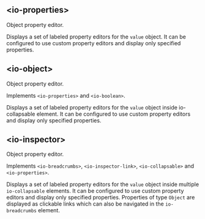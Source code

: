 ## &lt;io-properties&gt; ##

Object property editor.

<io-element-demo element="io-properties" properties='{"labeled": true, "value": {"number": 0.5, "string": "hello", "boolean": true, "null": null, "object": {"prop": "prop"}, "array": [1, 2, 3]}, "properties": ["number", "string", "boolean", "null", "object", "array"], "config": {"type:number": ["io-slider", {"step": 0.01}],"boolean": ["io-switch"]}}'></io-element-demo>

Displays a set of labeled property editors for the `value` object. It can be configured to use custom property editors and display only specified properties.

## &lt;io-object&gt; ##

Object property editor.

Implements `<io-properties>` and `<io-boolean>`.

<io-element-demo element="io-object" properties='{"expanded": true, "label": "", "labeled": true, "value": {"number": 0.5, "string": "hello", "boolean": true, "null": null, "object": {"prop": "prop"}, "array": [1, 2, 3]}, "properties": ["number", "string", "boolean", "null", "object", "array"], "config": {"type:number": ["io-slider", {"step": 0.01}], "boolean": ["io-switch"]}}'></io-element-demo>

Displays a set of labeled property editors for the `value` object inside io-collapsable element. It can be configured to use custom property editors and display only specified properties.

## &lt;io-inspector&gt; ##

Object property editor.

Implements `<io-breadcrumbs>`, `<io-inspector-link>`, `<io-collapsable>` and `<io-properties>`.

<io-element-demo element="io-inspector" properties='{"expanded": true, "label": "", "labeled": true, "value": {"number": 0.5, "string": "hello", "boolean": true, "null": null, "object": {"prop1": "1", "prop2": "2", "prop3": {}}, "array": [0, 0.5, 1]}, "properties": ["number", "string", "boolean", "null", "object", "array"], "config": {"type:number": ["io-slider", {"step": 0.1}], "type:string": ["io-option", {"options": ["hello", "goodbye"]}], "object": ["io-properties"]}, "crumbs": []}'></io-element-demo>

Displays a set of labeled property editors for the `value` object inside multiple `io-collapsable` elements. It can be configured to use custom property editors and display only specified properties. Properties of type `Object` are displayed as clickable links which can also be navigated in the `io-breadcrumbs` element.
